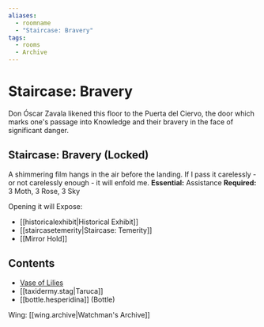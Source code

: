 ```yaml
---
aliases:
  - roomname
  - "Staircase: Bravery"
tags:
  - rooms
  - Archive
---
```

# Staircase: Bravery
Don Óscar Zavala likened this floor to the Puerta del Ciervo, the door which marks one's passage into Knowledge and their bravery in the face of significant danger.
## Staircase: Bravery (Locked)
A shimmering film hangs in the air before the landing. If I pass it carelessly - or not carelessly enough - it will enfold me.
**Essential:** Assistance
**Required:** 3 Moth, 3 Rose, 3 Sky

Opening it will Expose:
- [[historicalexhibit|Historical Exhibit]]
- [[staircasetemerity|Staircase: Temerity]]
- [[Mirror Hold]]
## Contents
- [Vase of Lilies](https://uadaf.theevilroot.xyz/rowenarium/element/vase.lilies)
- [[taxidermy.stag|Taruca]]
- [[bottle.hesperidina]] (Bottle)

Wing: [[wing.archive|Watchman's Archive]]
